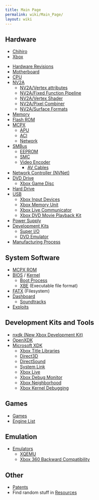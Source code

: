 ```yaml
---
title: Main Page
permalink: wiki/Main_Page/
layout: wiki
---
```


Hardware
--------

-   [Chihiro](/wiki/Chihiro "wikilink")
-   [Xbox](/wiki/Xbox "wikilink")

<!-- -->

-   [Hardware Revisions](/wiki/Hardware_Revisions "wikilink")
-   [Motherboard](/wiki/Motherboard "wikilink")
-   [CPU](/wiki/CPU "wikilink")
-   [NV2A](/wiki/NV2A "wikilink")
    -   [NV2A/Vertex attributes](/wiki/NV2A/Vertex_attributes "wikilink")
    -   [NV2A/Fixed Function
        Pipeline](/wiki/NV2A/Fixed_Function_Pipeline "wikilink")
    -   [NV2A/Vertex Shader](/wiki/NV2A/Vertex_Shader "wikilink")
    -   [NV2A/Pixel Combiner](/wiki/NV2A/Pixel_Combiner "wikilink")
    -   [NV2A/Surface Formats](/wiki/NV2A/Surface_Formats "wikilink")
-   [Memory](/wiki/Memory "wikilink")
-   [Flash ROM](/wiki/Flash_ROM "wikilink")
-   [MCPX](/wiki/MCPX "wikilink")
    -   [APU](/wiki/APU "wikilink")
    -   [ACI](/wiki/ACI "wikilink")
    -   [Network](/wiki/Network "wikilink")
-   [SMBus](/wiki/SMBus "wikilink")
    -   [EEPROM](/wiki/EEPROM "wikilink")
    -   [SMC](/wiki/SMC "wikilink")
    -   [Video Encoder](/wiki/Video_Encoder "wikilink")
        -   [AV Cables](/wiki/AV_Cables "wikilink")
-   [Network Controller (NVNet)](/wiki/NVNet "wikilink")
-   [DVD Drive](/wiki/DVD_Drive "wikilink")
    -   [Xbox Game Disc](/wiki/Xbox_Game_Disc "wikilink")
-   [Hard Drive](/wiki/Hard_Drive "wikilink")
-   [USB](/wiki/USB "wikilink")
    -   [Xbox Input Devices](/wiki/Xbox_Input_Devices "wikilink")
    -   [Xbox Memory Unit](/wiki/Xbox_Memory_Unit "wikilink")
    -   [Xbox Live Communicator](/wiki/Xbox_Live_Communicator "wikilink")
    -   [Xbox DVD Movie Playback
        Kit](/wiki/Xbox_DVD_Movie_Playback_Kit "wikilink")
-   [Power Supply](/wiki/Power_Supply "wikilink")
-   [Development Kits](/wiki/Development_Kits "wikilink")
    -   [Super I/O](/wiki/Super_I/O "wikilink")
    -   [DVD Emulator](/wiki/DVD_Emulator "wikilink")
-   [Manufacturing Process](/wiki/Manufacturing_Process "wikilink")

System Software
---------------

-   [MCPX ROM](/wiki/MCPX_ROM "wikilink")
-   [BIOS](/wiki/BIOS "wikilink") / [Kernel](Kernel "wikilink")
    -   [Boot Process](/wiki/Boot_Process "wikilink")
    -   [XBE](/wiki/XBE "wikilink") (Executable file format)
-   [FATX](/wiki/FATX "wikilink") (Filesystem)
-   [Dashboard](/wiki/Dashboard "wikilink")
    -   [Soundtracks](/wiki/Soundtracks "wikilink")
-   [Exploits](/wiki/Exploits "wikilink")

Development Kits and Tools
--------------------------

-   [nxdk (New Xbox Development Kit)](https://github.com/xqemu/nxdk)
-   [OpenXDK](/wiki/OpenXDK "wikilink")
-   [Microsoft XDK](/wiki/Microsoft_XDK "wikilink")
    -   [Xbox Title Libraries](/wiki/Xbox_Title_Libraries "wikilink")
    -   [Direct3D](/wiki/Direct3D "wikilink")
    -   [DirectSound](/wiki/DirectSound "wikilink")
    -   [System Link](/wiki/System_Link "wikilink")
    -   [Xbox Live](/wiki/Xbox_Live "wikilink")
    -   [Xbox Debug Monitor](/wiki/Xbox_Debug_Monitor "wikilink")
    -   [Xbox Neighborhood](/wiki/Xbox_Neighborhood "wikilink")
    -   [ Xbox Kernel Debugging](/wiki/Kernel_Debug "wikilink")

Games
-----

-   [Games](/wiki/Category%3AGames "wikilink")
-   [Engine List](/wiki/Engine_List "wikilink")

Emulation
---------

-   [Emulators](/wiki/Emulators "wikilink")
    -   [XQEMU](/wiki/XQEMU "wikilink")
    -   [Xbox 360 Backward
        Compatibility](/wiki/Xbox_360_Backward_Compatibility "wikilink")

Other
-----

-   [Patents](/wiki/Patents "wikilink")
-   Find random stuff in [Resources](/wiki/Resources "wikilink")

